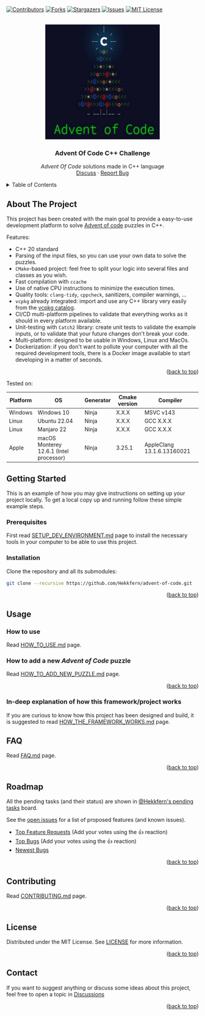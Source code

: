 <a name="readme-top"></a>

<!-- PROJECT SHIELDS -->
[![Contributors][contributors-shield]][contributors-url]
[![Forks][forks-shield]][forks-url]
[![Stargazers][stars-shield]][stars-url]
[![Issues][issues-shield]][issues-url]
[![MIT License][license-shield]][license-url]

<!-- PROJECT LOGO -->
<br />
<div align="center">
  <a href="https://github.com/Hekkfern/advent-of-code">
    <img src="docs/images/logo.png" alt="Logo" width="300" height="300">
  </a>

<h3 align="center">Advent Of Code C++ Challenge</h3>

  <p align="center">
    <i>Advent Of Code</i> solutions made in C++ language
    <br />
    <a href="https://github.com/Hekkfern/advent-of-code/discussions">Discuss</a>
    ·
    <a href="https://github.com/Hekkfern/advent-of-code/issues">Report Bug</a>
  </p>
</div>

<!-- TABLE OF CONTENTS -->
<details>
  <summary>Table of Contents</summary>
  <ol>
    <li>
      <a href="#about-the-project">About The Project</a>
    </li>
    <li>
      <a href="#getting-started">Getting Started</a>
      <ul>
        <li><a href="#prerequisites">Prerequisites</a></li>
        <li><a href="#installation">Installation</a></li>
      </ul>
    </li>
    <li><a href="#usage">Usage</a></li>
    <li><a href="#faq">FAQ</a></li>
    <li><a href="#roadmap">Roadmap</a></li>
    <li><a href="#contributing">Contributing</a></li>
    <li><a href="#license">License</a></li>
    <li><a href="#contact">Contact</a></li>
  </ol>
</details>

<!-- ABOUT THE PROJECT -->

## About The Project

This project has been created with the main goal to provide a easy-to-use development platform to solve [Advent of code](https://adventofcode.com/) puzzles in C++.

Features:

* C++ 20 standard
* Parsing of the input files, so you can use your own data to solve the puzzles.
* `CMake`-based project: feel free to split your logic into several files and classes as you wish.
* Fast compilation with `ccache`
* Use of native CPU instructions to minimize the execution times.
* Quality tools: `clang-tidy`, `cppcheck`, sanitizers, compiler warnings, ...
* `vcpkg` already integrated: import and use any C++ library very easily from the [vcpkg catalog](https://vcpkg.io/en/packages.html).
* CI/CD multi-platform pipelines to validate that everything works as it should in every platform available.
* Unit-testing with `Catch2` library: create unit tests to validate the example inputs, or to validate that your future changes don't break your code.
* Multi-platform: designed to be usable in Windows, Linux and MacOs.
* Dockerization: if you don't want to pollute your computer with all the required development tools, there is a Docker
  image available to start developing in a matter of seconds.

<p align="right">(<a href="#readme-top">back to top</a>)</p>

Tested on:

| Platform | OS                                       | Generator | Cmake version | Compiler                   |
| -------- | ---------------------------------------- | --------- | ------------- | -------------------------- |
| Windows  | Windows 10                               | Ninja     | X.X.X         | MSVC v143                  |
| Linux    | Ubuntu 22.04                             | Ninja     | X.X.X         | GCC X.X.X                  |
| Linux    | Manjaro 22                               | Ninja     | X.X.X         | GCC X.X.X                  |
| Apple    | macOS Monterey 12.6.1  (Intel processor) | Ninja     | 3.25.1        | AppleClang 13.1.6.13160021 |

<!-- GETTING STARTED -->

## Getting Started

This is an example of how you may give instructions on setting up your project locally.
To get a local copy up and running follow these simple example steps.

### Prerequisites

First read [SETUP_DEV_ENVIRONMENT.md](./docs/SETUP_DEV_ENVIRONMENT.md) page to install the necessary tools in your computer to be able to use this project.

### Installation

Clone the repository and all its submodules:

```bash
git clone --recursive https://github.com/Hekkfern/advent-of-code.git
```

<p align="right">(<a href="#readme-top">back to top</a>)</p>

<!-- USAGE INSTRUCTIONS -->

## Usage

### How to use

Read [HOW_TO_USE.md](./docs/HOW_TO_USE.md) page.

### How to add a new *Advent of Code* puzzle

Read [HOW_TO_ADD_NEW_PUZZLE.md](./docs/HOW_TO_ADD_NEW_PUZZLE.md) page.

<p align="right">(<a href="#readme-top">back to top</a>)</p>

### In-deep explanation of how this framework/project works

If you are curious to know how this project has been designed and build, it is suggested to read [HOW_THE_FRAMEWORK_WORKS.md](./docs/HOW_THE_FRAMEWORK_WORKS.md) page.

<!-- FAQ -->

## FAQ

Read [FAQ.md](./docs/FAQ.md) page.

<p align="right">(<a href="#readme-top">back to top</a>)</p>

<!-- ROADMAP -->

## Roadmap

All the pending tasks (and their status) are shown in [@Hekkfern's pending tasks](https://github.com/users/Hekkfern/projects/1) board.

See the [open issues](https://github.com/Hekkfern/advent-of-code//issues) for a list of proposed features (and known issues).

- [Top Feature Requests](https://github.com/Hekkfern/advent-of-code//issues?q=label%3Aenhancement+is%3Aopen+sort%3Areactions-%2B1-desc) (Add your votes using the 👍 reaction)
- [Top Bugs](https://github.com/Hekkfern/advent-of-code//issues?q=is%3Aissue+is%3Aopen+label%3Abug+sort%3Areactions-%2B1-desc) (Add your votes using the 👍 reaction)
- [Newest Bugs](https://github.com/Hekkfern/advent-of-code//issues?q=is%3Aopen+is%3Aissue+label%3Abug)

<p align="right">(<a href="#readme-top">back to top</a>)</p>

<!-- CONTRIBUTING -->

## Contributing

Read [CONTRIBUTING.md](./docs/CONTRIBUTING.md) page.

<p align="right">(<a href="#readme-top">back to top</a>)</p>

<!-- LICENSE -->

## License

Distributed under the MIT License. See [LICENSE](LICENSE) for more information.

<p align="right">(<a href="#readme-top">back to top</a>)</p>

<!-- CONTACT -->

## Contact

If you want to suggest anything or discuss some ideas about this project, feel free to open a topic
in [Discussions](https://github.com/Hekkfern/advent-of-code/discussions)

<p align="right">(<a href="#readme-top">back to top</a>)</p>

<!-- MARKDOWN LINKS & IMAGES -->

[contributors-shield]: https://img.shields.io/github/contributors/Hekkfern/advent-of-code.svg?style=for-the-badge
[contributors-url]: https://github.com/Hekkfern/advent-of-code/graphs/contributors
[forks-shield]: https://img.shields.io/github/forks/Hekkfern/advent-of-code.svg?style=for-the-badge
[forks-url]: https://github.com/Hekkfern/advent-of-code/network/members
[stars-shield]: https://img.shields.io/github/stars/Hekkfern/advent-of-code.svg?style=for-the-badge
[stars-url]: https://github.com/Hekkfern/advent-of-code/stargazers
[issues-shield]: https://img.shields.io/github/issues/Hekkfern/advent-of-code.svg?style=for-the-badge
[issues-url]: https://github.com/Hekkfern/advent-of-code/issues
[license-shield]: https://img.shields.io/github/license/Hekkfern/advent-of-code.svg?style=for-the-badge
[license-url]: https://github.com/Hekkfern/advent-of-code/blob/master/LICENSE.txt
